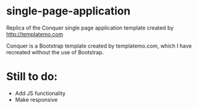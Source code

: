 # single-page-application
Replica of the Conquer single page application template created by http://templatemo.com

Conquer is a Bootstrap template created by templatemo.com, which I have recreated without the use of Bootstrap.

# Still to do:
- Add JS functionality
- Make responsive
